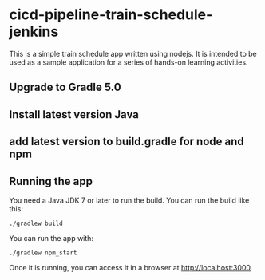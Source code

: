 # cicd-pipeline-train-schedule-jenkins

This is a simple train schedule app written using nodejs. It is intended to be used as a sample application for a series of hands-on learning activities.

## Upgrade to Gradle 5.0 

## Install latest version Java

## add latest version to build.gradle for node and npm

## Running the app

You need a Java JDK 7 or later to run the build. You can run the build like this:

    ./gradlew build

You can run the app with:

    ./gradlew npm_start

Once it is running, you can access it in a browser at [http://localhost:3000](http://localhost:3000)

